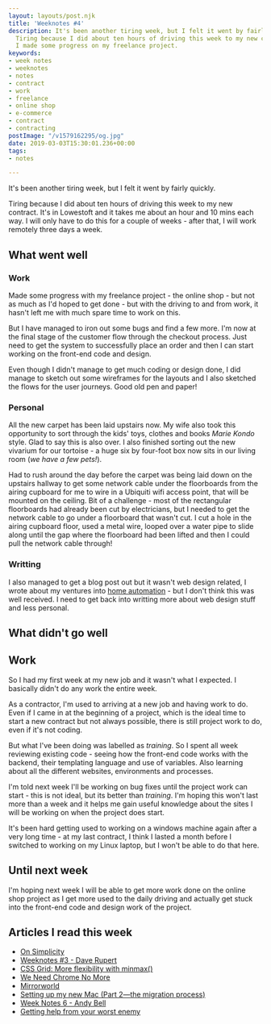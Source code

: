 ```yaml
---
layout: layouts/post.njk
title: 'Weeknotes #4'
description: It's been another tiring week, but I felt it went by fairly quickly.
  Tiring because I did about ten hours of driving this week to my new contract. But
  I made some progress on my freelance project.
keywords:
- week notes
- weeknotes
- notes
- contract
- work
- freelance
- online shop
- e-commerce
- contract
- contracting
postImage: "/v1579162295/og.jpg"
date: 2019-03-03T15:30:01.236+00:00
tags:
- notes

---
```

It's been another tiring week, but I felt it went by fairly quickly.

Tiring because I did about ten hours of driving this week to my new contract. It's in Lowestoft and it takes me about an hour and 10 mins each way. I will only have to do this for a couple of weeks  - after that, I will work remotely three days a week.

## What went well

### Work
Made some progress with my freelance project - the online shop - but not as much as I'd hoped to get done - but with the driving to and from work, it hasn't left me with much spare time to work on this.

But I have managed to iron out some bugs and find a few more. I'm now at the final stage of the customer flow through the checkout process. Just need to get the system to successfully place an order and then I can start working on the front-end code and design.

Even though I didn't manage to get much coding or design done, I did manage to sketch out some wireframes for the layouts and I also sketched the flows for the user journeys. Good old pen and paper!

### Personal
All the new carpet has been laid upstairs now. My wife also took this opportunity to sort through the kids' toys, clothes and books _Marie Kondo_ style. Glad to say this is also over. I also finished sorting out the new vivarium for our tortoise - a huge six by four-foot box now sits in our living room (_we have a few pets!_).

Had to rush around the day before the carpet was being laid down on the upstairs hallway to get some network cable under the floorboards from the airing cupboard for me to wire in a Ubiquiti wifi access point, that will be mounted on the ceiling. Bit of a challenge - most of the rectangular floorboards had already been cut by electricians, but I needed to get the network cable to go under a floorboard that wasn't cut. I cut a hole in the airing cupboard floor, used a metal wire, looped over a water pipe to slide along until the gap where the floorboard had been lifted and then I could pull the network cable through!

### Writting
I also managed to get a blog post out but it wasn't web design related, I wrote about my ventures into [home automation](https://www.juanfernandes.uk/blog/home-automation "Home Automation") - but I don't think this was well received. I need to get  back into writting more about web design stuff and less personal.

## What didn't go well

## Work
So I had my first week at my new job and it wasn't what I expected. I basically didn't do any work the entire week.

As a contractor, I'm used to arriving at a new job and having work to do. Even if I came in at the beginning of a project, which is the ideal time to start a new contract but not always possible, there is still project work to do, even if it's not coding.

But what I've been doing was labelled as _training_. So I spent all week reviewing existing code - seeing how the front-end code works with the backend, their templating language and use of variables. Also learning about all the different websites, environments and processes.

I'm told next week I'll be working on bug fixes until the project work can start - this is not ideal, but its better than _training_. I'm hoping this won't last more than a week and it helps me gain useful knowledge about the sites I will be working on when the project does start.

It's been hard getting used to working on a windows machine again after a very long time - at my last contract, I think I lasted a month before I switched to working on my Linux laptop, but I won't be able to do that here.

## Until next week
I'm hoping next week I will be able to get more work done on the online shop project as I get more used to the daily driving and actually get stuck into the front-end code and design work of the project.

## Articles I read this week

- [On Simplicity](https://mxb.at/blog/on-simplicity/ "On Simplicity")
- [Weeknotes #3 - Dave Rupert](https://daverupert.com/2019/02/weeknotes-3/ "Weeknotes #3 - Dave Rupert")
- [CSS Grid: More flexibility with minmax()](https://codepen.io/michellebarker/post/css-grid-more-flexibility-with-minmax "CSS Grid: More flexibility with minmax()")
- [We Need Chrome No More](https://redalemeden.com/blog/2019/we-need-chrome-no-more "We Need Chrome No More")
- [Mirrorworld](https://adactio.com/journal/14844 "Mirrorworld")
- [Setting up my new Mac (Part 2—the migration process)](https://zellwk.com/blog/mac-setup-2/ "Setting up my new Mac (Part 2—the migration process)")
- [Week Notes 6 - Andy Bell](https://andy-bell.design/wrote/week-notes-6/ "Week Notes 6 - Andy Bell")
- [Getting help from your worst enemy](https://benbrignell.com/blogs/journal/getting-help-from-your-worst-enemy "Getting help from your worst enemy")